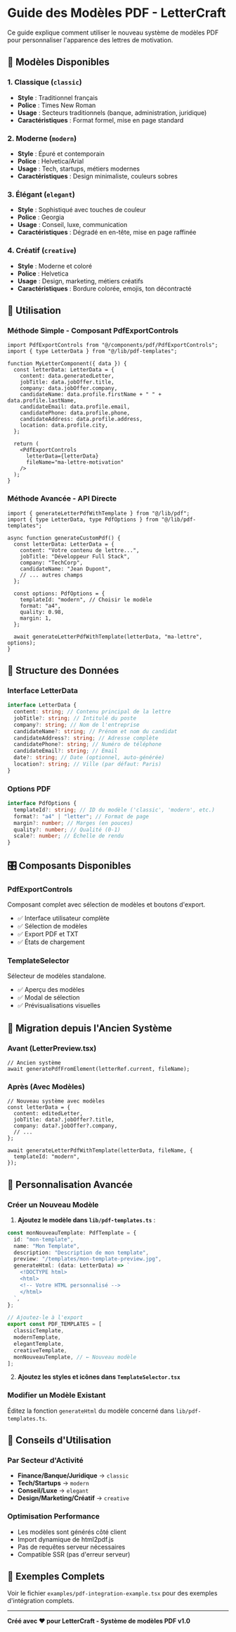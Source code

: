 # Guide des Modèles PDF - LetterCraft

Ce guide explique comment utiliser le nouveau système de modèles PDF pour personnaliser l'apparence des lettres de motivation.

## 🎨 Modèles Disponibles

### 1. **Classique** (`classic`)

- **Style** : Traditionnel français
- **Police** : Times New Roman
- **Usage** : Secteurs traditionnels (banque, administration, juridique)
- **Caractéristiques** : Format formel, mise en page standard

### 2. **Moderne** (`modern`)

- **Style** : Épuré et contemporain
- **Police** : Helvetica/Arial
- **Usage** : Tech, startups, métiers modernes
- **Caractéristiques** : Design minimaliste, couleurs sobres

### 3. **Élégant** (`elegant`)

- **Style** : Sophistiqué avec touches de couleur
- **Police** : Georgia
- **Usage** : Conseil, luxe, communication
- **Caractéristiques** : Dégradé en en-tête, mise en page raffinée

### 4. **Créatif** (`creative`)

- **Style** : Moderne et coloré
- **Police** : Helvetica
- **Usage** : Design, marketing, métiers créatifs
- **Caractéristiques** : Bordure colorée, emojis, ton décontracté

## 🔧 Utilisation

### Méthode Simple - Composant PdfExportControls

```tsx
import PdfExportControls from "@/components/pdf/PdfExportControls";
import { type LetterData } from "@/lib/pdf-templates";

function MyLetterComponent({ data }) {
  const letterData: LetterData = {
    content: data.generatedLetter,
    jobTitle: data.jobOffer.title,
    company: data.jobOffer.company,
    candidateName: data.profile.firstName + " " + data.profile.lastName,
    candidateEmail: data.profile.email,
    candidatePhone: data.profile.phone,
    candidateAddress: data.profile.address,
    location: data.profile.city,
  };

  return (
    <PdfExportControls
      letterData={letterData}
      fileName="ma-lettre-motivation"
    />
  );
}
```

### Méthode Avancée - API Directe

```tsx
import { generateLetterPdfWithTemplate } from "@/lib/pdf";
import { type LetterData, type PdfOptions } from "@/lib/pdf-templates";

async function generateCustomPdf() {
  const letterData: LetterData = {
    content: "Votre contenu de lettre...",
    jobTitle: "Développeur Full Stack",
    company: "TechCorp",
    candidateName: "Jean Dupont",
    // ... autres champs
  };

  const options: PdfOptions = {
    templateId: "modern", // Choisir le modèle
    format: "a4",
    quality: 0.98,
    margin: 1,
  };

  await generateLetterPdfWithTemplate(letterData, "ma-lettre", options);
}
```

## 📝 Structure des Données

### Interface LetterData

```typescript
interface LetterData {
  content: string; // Contenu principal de la lettre
  jobTitle?: string; // Intitulé du poste
  company?: string; // Nom de l'entreprise
  candidateName?: string; // Prénom et nom du candidat
  candidateAddress?: string; // Adresse complète
  candidatePhone?: string; // Numéro de téléphone
  candidateEmail?: string; // Email
  date?: string; // Date (optionnel, auto-générée)
  location?: string; // Ville (par défaut: Paris)
}
```

### Options PDF

```typescript
interface PdfOptions {
  templateId?: string; // ID du modèle ('classic', 'modern', etc.)
  format?: "a4" | "letter"; // Format de page
  margin?: number; // Marges (en pouces)
  quality?: number; // Qualité (0-1)
  scale?: number; // Échelle de rendu
}
```

## 🎛️ Composants Disponibles

### PdfExportControls

Composant complet avec sélection de modèles et boutons d'export.

- ✅ Interface utilisateur complète
- ✅ Sélection de modèles
- ✅ Export PDF et TXT
- ✅ États de chargement

### TemplateSelector

Sélecteur de modèles standalone.

- ✅ Aperçu des modèles
- ✅ Modal de sélection
- ✅ Prévisualisations visuelles

## 🔄 Migration depuis l'Ancien Système

### Avant (LetterPreview.tsx)

```tsx
// Ancien système
await generatePdfFromElement(letterRef.current, fileName);
```

### Après (Avec Modèles)

```tsx
// Nouveau système avec modèles
const letterData = {
  content: editedLetter,
  jobTitle: data?.jobOffer?.title,
  company: data?.jobOffer?.company,
  // ...
};

await generateLetterPdfWithTemplate(letterData, fileName, {
  templateId: "modern",
});
```

## 🎨 Personnalisation Avancée

### Créer un Nouveau Modèle

1. **Ajoutez le modèle dans `lib/pdf-templates.ts`** :

```typescript
const monNouveauTemplate: PdfTemplate = {
  id: "mon-template",
  name: "Mon Template",
  description: "Description de mon template",
  preview: "/templates/mon-template-preview.jpg",
  generateHtml: (data: LetterData) => `
    <!DOCTYPE html>
    <html>
    <!-- Votre HTML personnalisé -->
    </html>
  `,
};

// Ajoutez-le à l'export
export const PDF_TEMPLATES = [
  classicTemplate,
  modernTemplate,
  elegantTemplate,
  creativeTemplate,
  monNouveauTemplate, // ← Nouveau modèle
];
```

2. **Ajoutez les styles et icônes dans `TemplateSelector.tsx`**

### Modifier un Modèle Existant

Éditez la fonction `generateHtml` du modèle concerné dans `lib/pdf-templates.ts`.

## 🎯 Conseils d'Utilisation

### Par Secteur d'Activité

- **Finance/Banque/Juridique** → `classic`
- **Tech/Startups** → `modern`
- **Conseil/Luxe** → `elegant`
- **Design/Marketing/Créatif** → `creative`

### Optimisation Performance

- Les modèles sont générés côté client
- Import dynamique de html2pdf.js
- Pas de requêtes serveur nécessaires
- Compatible SSR (pas d'erreur serveur)

## 🚀 Exemples Complets

Voir le fichier `examples/pdf-integration-example.tsx` pour des exemples d'intégration complets.

---

**Créé avec ❤️ pour LetterCraft - Système de modèles PDF v1.0**
